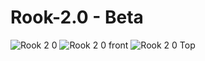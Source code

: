 # Rook-2.0 - Beta

![Rook 2 0](https://user-images.githubusercontent.com/119429729/212772172-d4bb4879-3d80-457f-ae41-5f5bd654ffb6.png)
![Rook 2 0 front](https://user-images.githubusercontent.com/119429729/212772181-8a1c8bdc-05b5-4a43-8110-af97899e1aee.png)
![Rook 2 0 Top](https://user-images.githubusercontent.com/119429729/212772191-2fbb187b-d8b7-47a4-835c-7964e5847a07.png)
